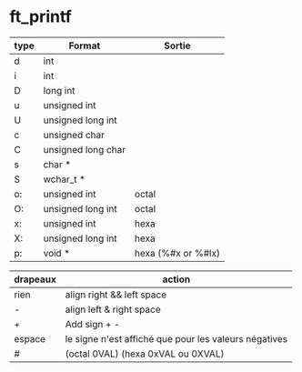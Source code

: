# ft_printf

| type | Format | Sortie |
| -----| ----| ----------|
| d | int |
| i | int |
| D | long int |
| u | unsigned int |
| U | unsigned long int |
| c | unsigned char |
| C | unsigned long char |
| s | char * |
| S | wchar_t * |
| o: | unsigned int | octal |
| O: | unsigned long int | octal |
| x: | unsigned int | hexa | 
| X: | unsigned long int | hexa |
| p: | void * | hexa (%#x or %#lx) |


| drapeaux | action |
| -------- | ------ |
| rien | align right && left space |
| - |align left & right space |
| + | Add sign + - |
| espace | le signe n'est affiché que pour les valeurs négatives |
| # | (octal 0VAL) (hexa 0xVAL ou 0XVAL) |
